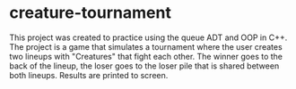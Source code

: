 # creature-tournament
This project was created to practice using the queue ADT and OOP in C++. The project is a game that simulates a tournament where the user creates two lineups with "Creatures" that fight each other.  The winner goes to the back of the lineup, the loser goes to the loser pile that is shared between both lineups. Results are printed to screen.


